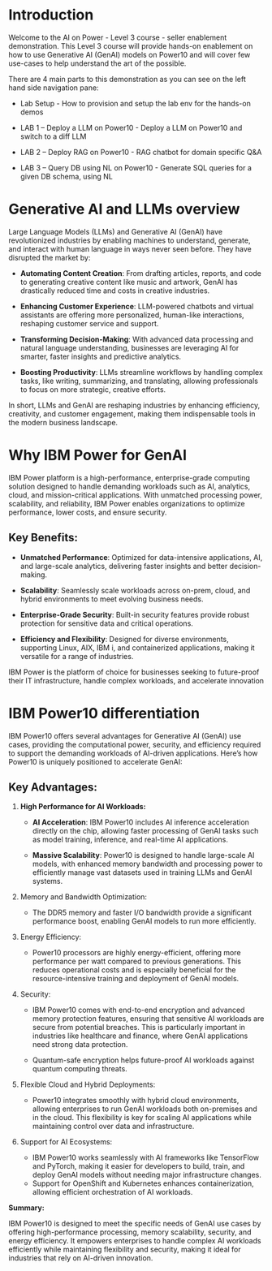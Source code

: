 # Introduction

Welcome to the AI on Power - Level 3 course - seller enablement demonstration.
This Level 3 course will provide hands-on enablement on how to use Generative AI (GenAI) models on Power10 and will cover few use-cases to help understand the art of the possible.

There are 4 main parts to this demonstration as you can see on the left hand side navigation pane:

* Lab Setup - How to provision and setup the lab env for the hands-on demos

* LAB 1 – Deploy a LLM on Power10 - Deploy a LLM on Power10 and switch to a diff LLM

* LAB 2 – Deploy RAG on Power10 - RAG chatbot for domain specific Q&A

* LAB 3 – Query DB using NL on Power10 - Generate SQL queries for a given DB schema, using NL

# Generative AI and LLMs overview

Large Language Models (LLMs) and Generative AI (GenAI) have revolutionized industries by enabling machines to understand, generate, and interact with human language in ways never seen before. They have disrupted the market by:

* **Automating Content Creation**: From drafting articles, reports, and code to generating creative content like music and artwork, GenAI has drastically reduced time and costs in creative industries.

* **Enhancing Customer Experience**: LLM-powered chatbots and virtual assistants are offering more personalized, human-like interactions, reshaping customer service and support.

* **Transforming Decision-Making**: With advanced data processing and natural language understanding, businesses are leveraging AI for smarter, faster insights and predictive analytics.

* **Boosting Productivity**: LLMs streamline workflows by handling complex tasks, like writing, summarizing, and translating, allowing professionals to focus on more strategic, creative efforts.

In short, LLMs and GenAI are reshaping industries by enhancing efficiency, creativity, and customer engagement, making them indispensable tools in the modern business landscape.

# Why IBM Power for GenAI
IBM Power platform is a high-performance, enterprise-grade computing solution designed to handle demanding workloads such as AI, analytics, cloud, and mission-critical applications. With unmatched processing power, scalability, and reliability, IBM Power enables organizations to optimize performance, lower costs, and ensure security.

## Key Benefits:

* **Unmatched Performance**: Optimized for data-intensive applications, AI, and large-scale analytics, delivering faster insights and better decision-making.

* **Scalability**: Seamlessly scale workloads across on-prem, cloud, and hybrid environments to meet evolving business needs.

* **Enterprise-Grade Security**: Built-in security features provide robust protection for sensitive data and critical operations.

* **Efficiency and Flexibility**: Designed for diverse environments, supporting Linux, AIX, IBM i, and containerized applications, making it versatile for a range of industries.

IBM Power is the platform of choice for businesses seeking to future-proof their IT infrastructure, handle complex workloads, and accelerate innovation

#  IBM Power10 differentiation

IBM Power10 offers several advantages for Generative AI (GenAI) use cases, providing the computational power, security, and efficiency required to support the demanding workloads of AI-driven applications. Here’s how Power10 is uniquely positioned to accelerate GenAI:

## Key Advantages:

1. **High Performance for AI Workloads:**

    * **AI Acceleration**: IBM Power10 includes AI inference acceleration directly on the chip, allowing faster processing of GenAI tasks such as model training, inference, and real-time AI applications.

    * **Massive Scalability**: Power10 is designed to handle large-scale AI models, with enhanced memory bandwidth and processing power to efficiently manage vast datasets used in training LLMs and GenAI systems.

2. Memory and Bandwidth Optimization:

    * The DDR5 memory and faster I/O bandwidth provide a significant performance boost, enabling GenAI models to run more efficiently.

3. Energy Efficiency:

    * Power10 processors are highly energy-efficient, offering more performance per watt compared to previous generations. This reduces operational costs and is especially beneficial for the resource-intensive training and deployment of GenAI models.

4. Security:

    * IBM Power10 comes with end-to-end encryption and advanced memory protection features, ensuring that sensitive AI workloads are secure from potential breaches. This is particularly important in industries like healthcare and finance, where GenAI applications need strong data protection.
      
    * Quantum-safe encryption helps future-proof AI workloads against quantum computing threats.

5. Flexible Cloud and Hybrid Deployments:

    * Power10 integrates smoothly with hybrid cloud environments, allowing enterprises to run GenAI workloads both on-premises and in the cloud. This flexibility is key for scaling AI applications while maintaining control over data and infrastructure.

6. Support for AI Ecosystems:

    * IBM Power10 works seamlessly with AI frameworks like TensorFlow and PyTorch, making it easier for developers to build, train, and deploy GenAI models without needing major infrastructure changes.
    * Support for OpenShift and Kubernetes enhances containerization, allowing efficient orchestration of AI workloads.

**Summary:**

IBM Power10 is designed to meet the specific needs of GenAI use cases by offering high-performance processing, memory scalability, security, and energy efficiency. It empowers enterprises to handle complex AI workloads efficiently while maintaining flexibility and security, making it ideal for industries that rely on AI-driven innovation.

